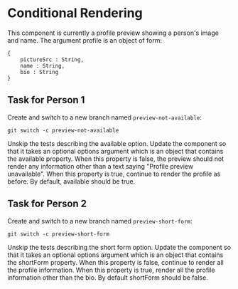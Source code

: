 # Conditional Rendering

This component is currently a profile preview showing a person's image and name.
The argument profile is an object of form:

```
{
    pictureSrc : String,
    name : String,
    bio : String
}
```

## Task for Person 1

Create and switch to a new branch named `preview-not-available`:

```
git switch -c preview-not-available
```

Unskip the tests describing the available option. Update the component so that it takes an optional options argument which is an object that contains the available property. When this property is false, the preview should not render any information other than a text saying "Profile preview unavailable". When this property is true, continue to render the profile as before. By default, available should be true.

## Task for Person 2

Create and switch to a new branch named `preview-short-form`:

```
git switch -c preview-short-form
```

Unskip the tests describing the short form option. Update the component so that it takes an optional options argument which is an object that contains the shortForm property. When this property is false, continue to render all the profile information. When this property is true, render all the profile information other than the bio. By default shortForm should be false.

